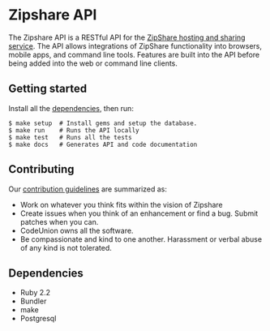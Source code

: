 # Zipshare API
The Zipshare API is a RESTful API for the [ZipShare hosting and sharing
service](https://github.com/zipshare/zipshare). The API allows integrations of
ZipShare functionality into browsers, mobile apps, and command line tools.
Features are built into the API before being added into the web or command line
clients.

## Getting started
Install all the [dependencies](#dependencies), then run:

```shell-session
$ make setup  # Install gems and setup the database.
$ make run    # Runs the API locally
$ make test   # Runs all the tests
$ make docs   # Generates API and code documentation
```

## Contributing
Our [contribution guidelines](CONTRIBUTING.md) are summarized as:
* Work on whatever you think fits within the vision of Zipshare
* Create issues when you think of an enhancement or find a bug. Submit patches when
  you can.
* CodeUnion owns all the software.
* Be compassionate and kind to one another. Harassment or verbal abuse of any
  kind is not tolerated.

## Dependencies
* Ruby 2.2
* Bundler
* make
* Postgresql
